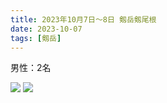 ```yaml
---
title: 2023年10月7日～8日 剱岳剱尾根
date: 2023-10-07
tags: [剱岳]
---
```


男性：2名

![](/2023/10/07/20231007/1.jpg)
![](/2023/10/07/20231007/2.jpg)

